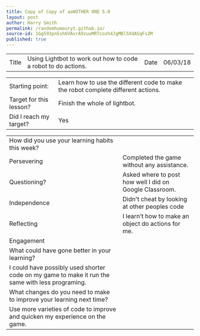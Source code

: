 ```yaml
---
title: Copy of Copy of aaNOTHER ONE 5.0
layout: post
author: Harry Smith
permalink: /randomhumouryt.github.io/
source-id: 1Gg593pn5sh6VAvrA9zuuMRTcozh4JgMBl5XdASqFs2M
published: true
---
```

<table>
  <tr>
    <td>Title</td>
    <td>Using Lightbot to work out how to code a robot to do actions.
</td>
    <td>Date</td>
    <td>06/03/18</td>
  </tr>
</table>


<table>
  <tr>
    <td>Starting point:</td>
    <td>Learn how to use the different code to make the robot complete different actions.</td>
  </tr>
  <tr>
    <td>Target for this lesson?</td>
    <td>Finish the whole of lightbot.</td>
  </tr>
  <tr>
    <td>Did I reach my target? </td>
    <td>Yes </td>
  </tr>
</table>


<table>
  <tr>
    <td>How did you use your learning habits this week?</td>
    <td></td>
  </tr>
  <tr>
    <td>Persevering</td>
    <td>Completed the game without any assistance.</td>
  </tr>
  <tr>
    <td>Questioning?</td>
    <td>Asked where to post how well I did on Google Classroom.</td>
  </tr>
  <tr>
    <td>Independence</td>
    <td>Didn't cheat by looking at other peoples code </td>
  </tr>
  <tr>
    <td>Reflecting</td>
    <td>I learn’t how to make an object do actions for me.</td>
  </tr>
  <tr>
    <td>Engagement</td>
    <td></td>
  </tr>
  <tr>
    <td>What could have gone better in your learning?</td>
    <td></td>
  </tr>
  <tr>
    <td>I could have possibly used shorter code on my game to make it run the same with less programing.</td>
    <td></td>
  </tr>
  <tr>
    <td>What changes do you need to make to improve your learning next time?</td>
    <td></td>
  </tr>
  <tr>
    <td>Use more varieties of code to improve and quicken my experience on the game.</td>
    <td></td>
  </tr>
</table>


 

